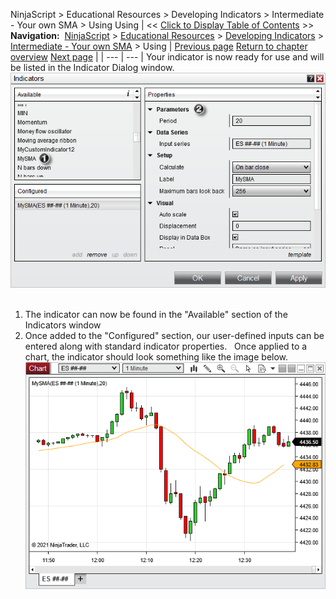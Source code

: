 ﻿
NinjaScript > Educational Resources > Developing Indicators > Intermediate - Your own SMA > Using
Using
| << [Click to Display Table of Contents](using3.md) >> **Navigation:**     [NinjaScript](ninjascript.md) > [Educational Resources](educational_resources.md) > [Developing Indicators](developing_indicators.md) > [Intermediate - Your own SMA](intermediate_-_your_own_sma.md) > Using | [Previous page](compiling3.md) [Return to chapter overview](intermediate_-_your_own_sma.md) [Next page](beginner_-_indicator_on_indica.md) |
| --- | --- |
Your indicator is now ready for use and will be listed in the Indicator Dialog window.
 
![YourOwnSMAUsing1](yourownsmausing1.png)
 
1) The indicator can now be found in the "Available" section of the Indicators window
2) Once added to the "Configured" section, our user-defined inputs can be entered along with standard indicator properties.
 
Once applied to a chart, the indicator should look something like the image below.
 
![YourOwnSMAUsing2](yourownsmausing2.png)
